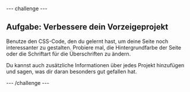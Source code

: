 --- challenge ---
## Aufgabe: Verbessere dein Vorzeigeprojekt
Benutze den CSS-Code, den du gelernt hast, um deine Seite noch interessanter zu gestalten. Probiere mal, die Hintergrundfarbe der Seite oder die Schriftart für die Überschriften zu ändern. 

Du kannst auch zusätzliche Informationen über jedes Projekt hinzufügen und sagen, was dir daran besonders gut gefallen hat. 

--- /challenge ---